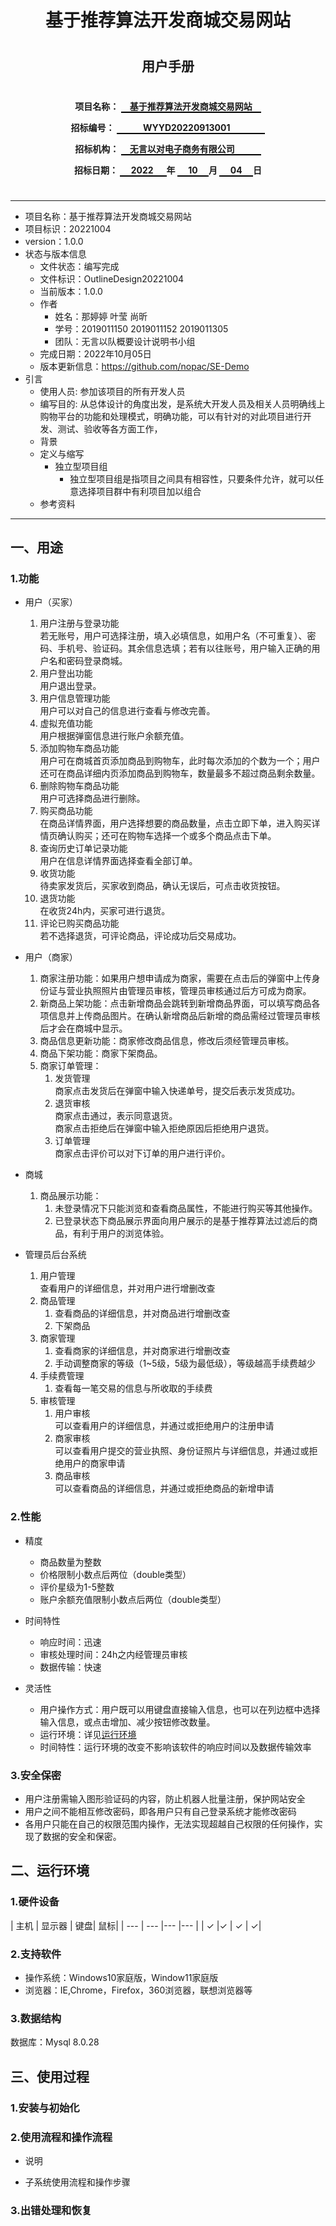 <center>  

# 基于推荐算法开发商城交易网站
#
#
## 用户手册
#
#
#

__项目名称：
<span style="border-bottom:2px solid black;">
&emsp;基于推荐算法开发商城交易网站&emsp;</span>__

**招标编号：
<span style="border-bottom:2px solid black;">
&emsp;&emsp;&emsp;WYYD20220913001&emsp;&emsp;&emsp;&emsp;</span>**

**招标机构：
<span style="border-bottom:2px solid black;">
&emsp;无言以对电子商务有限公司&emsp;&emsp;&emsp;</span>**

**招标日期：
<span style="border-bottom:2px solid black;">&nbsp;&ensp;&ensp;2022&ensp;&ensp;&ensp;</span>年
<span style="border-bottom:2px solid black;">&nbsp;&emsp;10&emsp;&nbsp;</span>月
<span style="border-bottom:2px solid black;">&emsp;&nbsp;04&emsp;&nbsp;</span>日**
</center>  

#

---
* 项目名称：基于推荐算法开发商城交易网站
* 项目标识：20221004
* version：1.0.0
* 状态与版本信息
    * 文件状态：编写完成
    * 文件标识：OutlineDesign20221004
    * 当前版本：1.0.0
    * 作者
        * 姓名：那婷婷 叶莹 尚昕
        * 学号：2019011150 2019011152 2019011305
        * 团队：无言以队概要设计说明书小组
    * 完成日期：2022年10月05日
    * 版本更新信息：https://github.com/nopac/SE-Demo
* 引言
    * 使用人员: 参加该项目的所有开发人员
    * 编写目的: 从总体设计的角度出发，是系统大开发人员及相关人员明确线上购物平台的功能和处理模式，明确功能，可以有针对的对此项目进行开发、测试、验收等各方面工作，
    * 背景
    * 定义与缩写
        * 独立型项目组
            * 独立型项目组是指项目之间具有相容性，只要条件允许，就可以任意选择项目群中有利项目加以组合
    * 参考资料


---
## 一、用途
### 1.功能
* 用户（买家）
  1. 用户注册与登录功能<br>
     若无账号，用户可选择注册，填入必填信息，如用户名（不可重复）、密码、手机号、验证码。其余信息选填；若有以往账号，用户输入正确的用户名和密码登录商城。
  2. 用户登出功能<br>
     用户退出登录。
  3. 用户信息管理功能<br>
     用户可以对自己的信息进行查看与修改完善。
  4. 虚拟充值功能<br>
     用户根据弹窗信息进行账户余额充值。
  5. 添加购物车商品功能<br>
     用户可在商城首页添加商品到购物车，此时每次添加的个数为一个；用户还可在商品详细内页添加商品到购物车，数量最多不超过商品剩余数量。
  6. 删除购物车商品功能<br>
     用户可选择商品进行删除。
  7. 购买商品功能<br>
     在商品详情界面，用户选择想要的商品数量，点击立即下单，进入购买详情页确认购买；还可在购物车选择一个或多个商品点击下单。
  8. 查询历史订单记录功能<br>
     用户在信息详情界面选择查看全部订单。
  9. 收货功能<br>
     待卖家发货后，买家收到商品，确认无误后，可点击收货按钮。
  10. 退货功能<br>
      在收货24h内，买家可进行退货。  
  11. 评论已购买商品功能<br>
      若不选择退货，可评论商品，评论成功后交易成功。
  
    
* 用户（商家）
  1. 商家注册功能：如果用户想申请成为商家，需要在点击后的弹窗中上传身份证与营业执照照片由管理员审核，管理员审核通过后方可成为商家。
  2. 新商品上架功能：点击新增商品会跳转到新增商品界面，可以填写商品各项信息并上传商品图片。在确认新增商品后新增的商品需经过管理员审核后才会在商城中显示。
  3. 商品信息更新功能：商家修改商品信息，修改后须经管理员审核。
  4. 商品下架功能：商家下架商品。
  5. 商家订单管理：
      1. 发货管理<br>
        商家点击发货后在弹窗中输入快递单号，提交后表示发货成功。
      2. 退货审核<br>
         商家点击通过，表示同意退货。<br>
         商家点击拒绝后在弹窗中输入拒绝原因后拒绝用户退货。
      3. 订单管理<br>
          商家点击评价可以对下订单的用户进行评价。
         
* 商城
  1. 商品展示功能：
      1. 未登录情况下只能浏览和查看商品属性，不能进行购买等其他操作。
      2. 已登录状态下商品展示界面向用户展示的是基于推荐算法过滤后的商品，有利于用户的浏览体验。
  
* 管理员后台系统
  1. 用户管理<br>
    查看用户的详细信息，并对用户进行增删改查
  2. 商品管理<br>
      1. 查看商品的详细信息，并对商品进行增删改查
      2. 下架商品
  3. 商家管理
      1. 查看商家的详细信息，并对商家进行增删改查
      2. 手动调整商家的等级（1~5级，5级为最低级），等级越高手续费越少
  4. 手续费管理
      1. 查看每一笔交易的信息与所收取的手续费
  5. 审核管理
      1. 用户审核<br>
        可以查看用户的详细信息，并通过或拒绝用户的注册申请
      2. 商家审核<br>
        可以查看用户提交的营业执照、身份证照片与详细信息，并通过或拒绝用户的商家申请
      3. 商品审核<br>
        可以查看商品的详细信息，并通过或拒绝商品的新增申请

### 2.性能
* 精度
  * 商品数量为整数
  * 价格限制小数点后两位（double类型）
  * 评价星级为1-5整数
  * 账户余额充值限制小数点后两位（double类型）
  
* 时间特性
  * 响应时间：迅速
  * 审核处理时间：24h之内经管理员审核
  * 数据传输：快速

* 灵活性
  * 用户操作方式：用户既可以用键盘直接输入信息，也可以在列边框中选择输入信息，或点击增加、减少按钮修改数量。
  * 运行环境：详见[运行环境](#condition)
  * 时间特性：运行环境的改变不影响该软件的响应时间以及数据传输效率  

### 3.安全保密
* 用户注册需输入图形验证码的内容，防止机器人批量注册，保护网站安全
* 用户之间不能相互修改密码，即各用户只有自己登录系统才能修改密码
* 各用户只能在自己的权限范围内操作，无法实现超越自己权限的任何操作，实现了数据的安全和保密。

<span id="condition"></span>
## 二、运行环境
### 1.硬件设备

| 主机    |   显示器 |   键盘|    鼠标|
    | --- | --- |--- |--- |
| ✓ |✓   |   ✓  |    ✓|

### 2.支持软件
* 操作系统：Windows10家庭版，Window11家庭版
* 浏览器：IE,Chrome，Firefox，360浏览器，联想浏览器等

### 3.数据结构
数据库：Mysql 8.0.28

## 三、使用过程
### 1.安装与初始化
### 2.使用流程和操作流程
* 说明

* 子系统使用流程和操作步骤

### 3.出错处理和恢复

